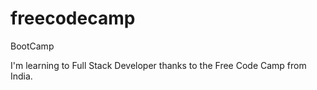 # freecodecamp
BootCamp

I'm learning to Full Stack Developer thanks to the Free Code Camp from India.
